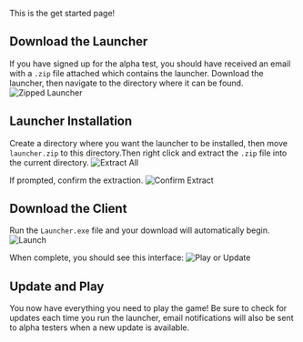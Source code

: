 This is the get started page!


## Download the Launcher
If you have signed up for the alpha test, you should have received an email with a `.zip` file attached which contains the launcher. Download the launcher, then navigate to the directory where it can be found.
![Zipped Launcher](https://hmason55.github.io/FTD/get-started/images/zip.png)


## Launcher Installation
Create a directory where you want the launcher to be installed, then move `launcher.zip` to this directory.Then right click and extract the `.zip` file into the current directory.
![Extract All](https://hmason55.github.io/FTD/get-started/images/extract_all.png)

If prompted, confirm the extraction.
![Confirm Extract](https://hmason55.github.io/FTD/get-started/images/confirm_extract.png)


## Download the Client
Run the `Launcher.exe` file and your download will automatically begin.
![Launch](https://hmason55.github.io/FTD/get-started/images/launch.png)

When complete, you should see this interface:
![Play or Update](https://hmason55.github.io/FTD/get-started/images/play_update.png)

## Update and Play
You now have everything you need to play the game!
Be sure to check for updates each time you run the launcher, email notifications will also be sent to alpha testers when a new update is available.
